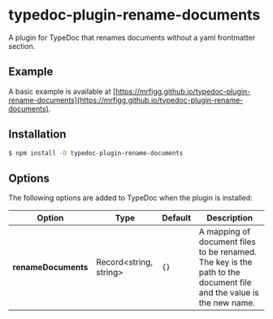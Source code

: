 # typedoc-plugin-rename-documents

A plugin for TypeDoc that renames documents without a yaml frontmatter section.

## Example

A basic example is available at [https://mrfigg.github.io/typedoc-plugin-rename-documents](https://mrfigg.github.io/typedoc-plugin-rename-documents).

## Installation

```sh
$ npm install -D typedoc-plugin-rename-documents
```

## Options

The following options are added to TypeDoc when the plugin is installed:

| Option              | Type                   | Default | Description                                                                                                        |
| ------------------- | ---------------------- | ------- | ------------------------------------------------------------------------------------------------------------------ |
| **renameDocuments** | Record<string, string> | `{}`    | A mapping of document files to be renamed. The key is the path to the document file and the value is the new name. |
